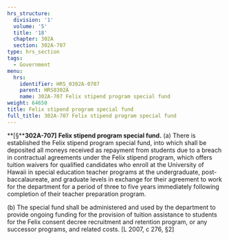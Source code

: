 ```yaml
---
hrs_structure:
  division: '1'
  volume: '5'
  title: '18'
  chapter: 302A
  section: 302A-707
type: hrs_section
tags:
  - Government
menu:
  hrs:
    identifier: HRS_0302A-0707
    parent: HRS0302A
    name: 302A-707 Felix stipend program special fund
weight: 64650
title: Felix stipend program special fund
full_title: 302A-707 Felix stipend program special fund
---
```

**[§****302A-707]** **Felix stipend program special fund.** (a) There is established the Felix stipend program special fund, into which shall be deposited all moneys received as repayment from students due to a breach in contractual agreements under the Felix stipend program, which offers tuition waivers for qualified candidates who enroll at the University of Hawaii in special education teacher programs at the undergraduate, post-baccalaureate, and graduate levels in exchange for their agreement to work for the department for a period of three to five years immediately following completion of their teacher preparation program.

(b) The special fund shall be administered and used by the department to provide ongoing funding for the provision of tuition assistance to students for the Felix consent decree recruitment and retention program, or any successor programs, and related costs. [L 2007, c 276, §2]